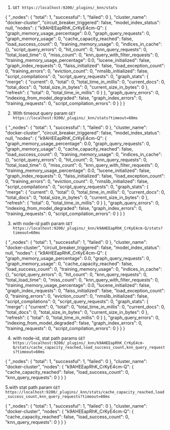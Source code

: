 1. `GET https://localhost:9200/_plugins/_knn/stats`


{
    "_nodes": {
        "total": 1,
        "successful": 1,
        "failed": 0
    },
    "cluster_name": "docker-cluster",
    "circuit_breaker_triggered": false,
    "model_index_status": null,
    "nodes": {
        "k9AHEEapRhK_CrKyE4cm-Q": {
            "graph_memory_usage_percentage": 0.0,
            "graph_query_requests": 0,
            "graph_memory_usage": 0,
            "cache_capacity_reached": false,
            "load_success_count": 0,
            "training_memory_usage": 0,
            "indices_in_cache": {},
            "script_query_errors": 0,
            "hit_count": 0,
            "knn_query_requests": 0,
            "total_load_time": 0,
            "miss_count": 0,
            "knn_query_with_filter_requests": 0,
            "training_memory_usage_percentage": 0.0,
            "lucene_initialized": false,
            "graph_index_requests": 0,
            "faiss_initialized": false,
            "load_exception_count": 0,
            "training_errors": 0,
            "eviction_count": 0,
            "nmslib_initialized": false,
            "script_compilations": 0,
            "script_query_requests": 0,
            "graph_stats": {
                "merge": {
                    "current": 0,
                    "total": 0,
                    "total_time_in_millis": 0,
                    "current_docs": 0,
                    "total_docs": 0,
                    "total_size_in_bytes": 0,
                    "current_size_in_bytes": 0
                },
                "refresh": {
                    "total": 0,
                    "total_time_in_millis": 0
                }
            },
            "graph_query_errors": 0,
            "indexing_from_model_degraded": false,
            "graph_index_errors": 0,
            "training_requests": 0,
            "script_compilation_errors": 0
        }
    }
}


2. With timeout query param `GET https://localhost:9200/_plugins/_knn/stats?timeout=60ms`


{
    "_nodes": {
        "total": 1,
        "successful": 1,
        "failed": 0
    },
    "cluster_name": "docker-cluster",
    "circuit_breaker_triggered": false,
    "model_index_status": null,
    "nodes": {
        "k9AHEEapRhK_CrKyE4cm-Q": {
            "graph_memory_usage_percentage": 0.0,
            "graph_query_requests": 0,
            "graph_memory_usage": 0,
            "cache_capacity_reached": false,
            "load_success_count": 0,
            "training_memory_usage": 0,
            "indices_in_cache": {},
            "script_query_errors": 0,
            "hit_count": 0,
            "knn_query_requests": 0,
            "total_load_time": 0,
            "miss_count": 0,
            "knn_query_with_filter_requests": 0,
            "training_memory_usage_percentage": 0.0,
            "lucene_initialized": false,
            "graph_index_requests": 0,
            "faiss_initialized": false,
            "load_exception_count": 0,
            "training_errors": 0,
            "eviction_count": 0,
            "nmslib_initialized": false,
            "script_compilations": 0,
            "script_query_requests": 0,
            "graph_stats": {
                "merge": {
                    "current": 0,
                    "total": 0,
                    "total_time_in_millis": 0,
                    "current_docs": 0,
                    "total_docs": 0,
                    "total_size_in_bytes": 0,
                    "current_size_in_bytes": 0
                },
                "refresh": {
                    "total": 0,
                    "total_time_in_millis": 0
                }
            },
            "graph_query_errors": 0,
            "indexing_from_model_degraded": false,
            "graph_index_errors": 0,
            "training_requests": 0,
            "script_compilation_errors": 0
        }
    }
}


3. with node-id path param `GET https://localhost:9200/_plugins/_knn/k9AHEEapRhK_CrKyE4cm-Q/stats?timeout=60ms`


{
    "_nodes": {
        "total": 1,
        "successful": 1,
        "failed": 0
    },
    "cluster_name": "docker-cluster",
    "circuit_breaker_triggered": false,
    "model_index_status": null,
    "nodes": {
        "k9AHEEapRhK_CrKyE4cm-Q": {
            "graph_memory_usage_percentage": 0.0,
            "graph_query_requests": 0,
            "graph_memory_usage": 0,
            "cache_capacity_reached": false,
            "load_success_count": 0,
            "training_memory_usage": 0,
            "indices_in_cache": {},
            "script_query_errors": 0,
            "hit_count": 0,
            "knn_query_requests": 0,
            "total_load_time": 0,
            "miss_count": 0,
            "knn_query_with_filter_requests": 0,
            "training_memory_usage_percentage": 0.0,
            "lucene_initialized": false,
            "graph_index_requests": 0,
            "faiss_initialized": false,
            "load_exception_count": 0,
            "training_errors": 0,
            "eviction_count": 0,
            "nmslib_initialized": false,
            "script_compilations": 0,
            "script_query_requests": 0,
            "graph_stats": {
                "merge": {
                    "current": 0,
                    "total": 0,
                    "total_time_in_millis": 0,
                    "current_docs": 0,
                    "total_docs": 0,
                    "total_size_in_bytes": 0,
                    "current_size_in_bytes": 0
                },
                "refresh": {
                    "total": 0,
                    "total_time_in_millis": 0
                }
            },
            "graph_query_errors": 0,
            "indexing_from_model_degraded": false,
            "graph_index_errors": 0,
            "training_requests": 0,
            "script_compilation_errors": 0
        }
    }
}

4. with node-id, stat path params
`GET https://localhost:9200/_plugins/_knn/k9AHEEapRhK_CrKyE4cm-Q/stats/cache_capacity_reached,load_success_count,knn_query_requests?timeout=60ms`


{
    "_nodes": {
        "total": 1,
        "successful": 1,
        "failed": 0
    },
    "cluster_name": "docker-cluster",
    "nodes": {
        "k9AHEEapRhK_CrKyE4cm-Q": {
            "cache_capacity_reached": false,
            "load_success_count": 0,
            "knn_query_requests": 0
        }
    }
}

5.with stat path param
`GET https://localhost:9200/_plugins/_knn/stats/cache_capacity_reached,load_success_count,knn_query_requests?timeout=60ms`

{
    "_nodes": {
        "total": 1,
        "successful": 1,
        "failed": 0
    },
    "cluster_name": "docker-cluster",
    "nodes": {
        "k9AHEEapRhK_CrKyE4cm-Q": {
            "cache_capacity_reached": false,
            "load_success_count": 0,
            "knn_query_requests": 0
        }
    }
}




